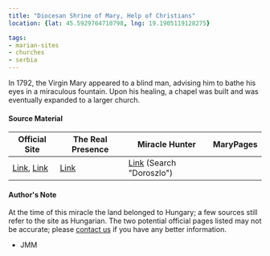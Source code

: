 ```yaml
---
title: "Diocesan Shrine of Mary, Help of Christians"
location: {lat: 45.5929764710798, lng: 19.1905119128275}

tags:
- marian-sites
- churches
- serbia
---
```


In 1792, the Virgin Mary appeared to a blind man, advising him to bathe his eyes in a miraculous fountain.  Upon his healing, a chapel was built and was eventually expanded to a larger church.

#### Source Material

| Official Site | The Real Presence | Miracle Hunter | MaryPages |
| --- | --- | --- | --- |
| [Link](https://szentkut.eu/), [Link](https://doroszlo.net/) | [Link](http://www.therealpresence.org/eucharst/misc/BVM/104_DOROSZLO_60x96.pdf) | [Link](https://www.miraclehunter.com/marian_apparitions/approved_apparitions/apparitions_1700-1799.html) (Search "Doroszlo") | |

#### Author's Note

At the time of this miracle the land belonged to Hungary; a few sources still refer to the site as Hungarian.  The two potential official pages listed may not be accurate; please [contact us](/contact) if you have any better information.

- JMM
